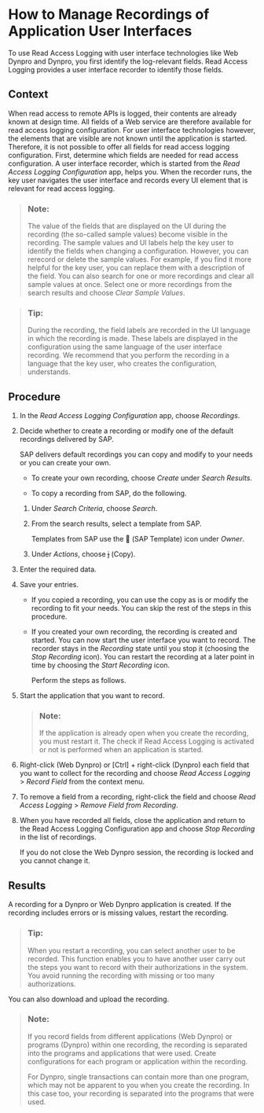 <!-- loioae187d46129b45bca1622fdaa377ab3f -->

<link rel="stylesheet" type="text/css" href="../css/sap-icons.css"/>

# How to Manage Recordings of Application User Interfaces

To use Read Access Logging with user interface technologies like Web Dynpro and Dynpro, you first identify the log-relevant fields. Read Access Logging provides a user interface recorder to identify those fields.



## Context

When read access to remote APIs is logged, their contents are already known at design time. All fields of a Web service are therefore available for read access logging configuration. For user interface technologies however, the elements that are visible are not known until the application is started. Therefore, it is not possible to offer all fields for read access logging configuration. First, determine which fields are needed for read access configuration. A user interface recorder, which is started from the *Read Access Logging Configuration* app, helps you. When the recorder runs, the key user navigates the user interface and records every UI element that is relevant for read access logging.

> ### Note:  
> The value of the fields that are displayed on the UI during the recording \(the so-called sample values\) become visible in the recording. The sample values and UI labels help the key user to identify the fields when changing a configuration. However, you can rerecord or delete the sample values. For example, if you find it more helpful for the key user, you can replace them with a description of the field. You can also search for one or more recordings and clear all sample values at once. Select one or more recordings from the search results and choose *Clear Sample Values*.

> ### Tip:  
> During the recording, the field labels are recorded in the UI language in which the recording is made. These labels are displayed in the configuration using the same language of the user interface recording. We recommend that you perform the recording in a language that the key user, who creates the configuration, understands.



## Procedure

1.  In the *Read Access Logging Configuration* app, choose *Recordings*.

2.  Decide whether to create a recording or modify one of the default recordings delivered by SAP.

    SAP delivers default recordings you can copy and modify to your needs or you can create your own.

    -   To create your own recording, choose *Create* under *Search Results*.

    -   To copy a recording from SAP, do the following.


    1.  Under *Search Criteria*, choose *Search*.

    2.  From the search results, select a template from SAP.

        Templates from SAP use the <span class="SAP-icons-V5"></span> \(SAP Template\) icon under *Owner*.

    3.  Under *Actions*, choose <span class="SAP-icons-V5"></span> \(Copy\).


3.  Enter the required data.

4.  Save your entries.

    -   If you copied a recording, you can use the copy as is or modify the recording to fit your needs. You can skip the rest of the steps in this procedure.

    -   If you created your own recording, the recording is created and started. You can now start the user interface you want to record. The recorder stays in the *Recording* state until you stop it \(choosing the *Stop Recording* icon\). You can restart the recording at a later point in time by choosing the *Start Recording* icon.

        Perform the steps as follows.


5.  Start the application that you want to record.

    > ### Note:  
    > If the application is already open when you create the recording, you must restart it. The check if Read Access Logging is activated or not is performed when an application is started.

6.  Right-click \(Web Dynpro\) or [Ctrl\] + right-click \(Dynpro\) each field that you want to collect for the recording and choose *Read Access Logging* \> *Record Field* from the context menu.

7.  To remove a field from a recording, right-click the field and choose *Read Access Logging* \> *Remove Field from Recording*.

8.  When you have recorded all fields, close the application and return to the Read Access Logging Configuration app and choose *Stop Recording* in the list of recordings.

    If you do not close the Web Dynpro session, the recording is locked and you cannot change it.




<a name="loioae187d46129b45bca1622fdaa377ab3f__result_kh2_41j_fdb"/>

## Results

A recording for a Dynpro or Web Dynpro application is created. If the recording includes errors or is missing values, restart the recording.

> ### Tip:  
> When you restart a recording, you can select another user to be recorded. This function enables you to have another user carry out the steps you want to record with their authorizations in the system. You avoid running the recording with missing or too many authorizations.

You can also download and upload the recording.

> ### Note:  
> If you record fields from different applications \(Web Dynpro\) or programs \(Dynpro\) within one recording, the recording is separated into the programs and applications that were used. Create configurations for each program or application within the recording.
> 
> For Dynpro, single transactions can contain more than one program, which may not be apparent to you when you create the recording. In this case too, your recording is separated into the programs that were used.

